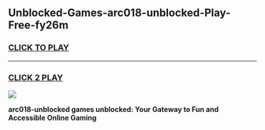 
## Unblocked-Games-arc018-unblocked-Play-Free-fy26m
<h3>
<a href="https://premium76.site?title=arc018-unblocked&ref=12A">CLICK TO PLAY</a></h3>
<hr>

<h3>
<a href="https://premium76.site?title=arc018-unblocked&ref=12A">CLICK 2 PLAY</a>
  
</h3>

<a href="https://premium76.site?title=arc018-unblocked&ref=12A"><img src="https://clearcache.store/games.png"></a>


**arc018-unblocked games unblocked: Your Gateway to Fun and Accessible Online Gaming**

